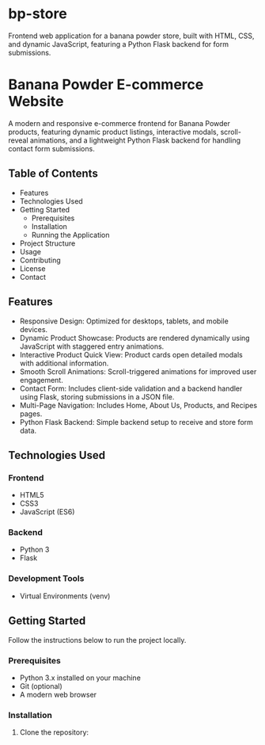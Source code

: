 # bp-store
Frontend web application for a banana powder store, built with HTML, CSS, and dynamic JavaScript, featuring a Python Flask backend for form submissions.

# Banana Powder E-commerce Website

A modern and responsive e-commerce frontend for Banana Powder products, featuring dynamic product listings, interactive modals, scroll-reveal animations, and a lightweight Python Flask backend for handling contact form submissions.

## Table of Contents

- Features
- Technologies Used
- Getting Started
  - Prerequisites
  - Installation
  - Running the Application
- Project Structure
- Usage
- Contributing
- License
- Contact

## Features

- Responsive Design: Optimized for desktops, tablets, and mobile devices.
- Dynamic Product Showcase: Products are rendered dynamically using JavaScript with staggered entry animations.
- Interactive Product Quick View: Product cards open detailed modals with additional information.
- Smooth Scroll Animations: Scroll-triggered animations for improved user engagement.
- Contact Form: Includes client-side validation and a backend handler using Flask, storing submissions in a JSON file.
- Multi-Page Navigation: Includes Home, About Us, Products, and Recipes pages.
- Python Flask Backend: Simple backend setup to receive and store form data.

## Technologies Used

### Frontend

- HTML5
- CSS3
- JavaScript (ES6)

### Backend

- Python 3
- Flask

### Development Tools

- Virtual Environments (venv)

## Getting Started

Follow the instructions below to run the project locally.

### Prerequisites

- Python 3.x installed on your machine
- Git (optional)
- A modern web browser

### Installation

1. Clone the repository:
